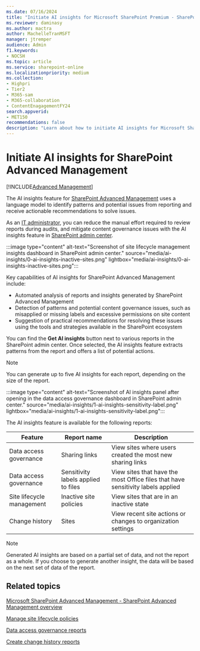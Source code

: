 ```yaml
---
ms.date: 07/16/2024
title: "Initiate AI insights for Microsoft SharePoint Premium - SharePoint Advanced Management"
ms.reviewer: daminasy
ms.author: mactra
author: MachelleTranMSFT
manager: jtremper
audience: Admin
f1.keywords:
- NOCSH
ms.topic: article
ms.service: sharepoint-online
ms.localizationpriority: medium
ms.collection:
- Highpri
- Tier2
- M365-sam
- M365-collaboration
- ContentEnagagementFY24
search.appverid:
- MET150
recommendations: false
description: "Learn about how to initiate AI insights for Microsoft SharePoint Premium - SharePoint Advanced Management and how you can use it in your organization."
---
```


# Initiate AI insights for SharePoint Advanced Management

[!INCLUDE[Advanced Management](includes/advanced-management.md)]

The AI insights feature for [SharePoint Advanced Management](advanced-management.md) uses a language model to identify patterns and potential issues from reporting and receive actionable recommendations to solve issues.

As an [IT administrator](/microsoft-365/admin/add-users/about-admin-roles), you can reduce the manual effort required to review reports during audits, and mitigate content governance issues with the AI insights feature in [SharePoint admin center](https://go.microsoft.com/fwlink/?linkid=2185219).

:::image type="content" alt-text="Screenshot of site lifecycle management insights dashboard in SharePoint admin center." source="media/ai-insights/0-ai-insights-inactive-sites.png" lightbox="media/ai-insights/0-ai-insights-inactive-sites.png":::

Key capabilities of AI insights for SharePoint Advanced Management include:

- Automated analysis of reports and insights generated by SharePoint Advanced Management
- Detection of patterns and potential content governance issues, such as misapplied or missing labels and excessive permissions on site content
- Suggestion of practical recommendations for resolving these issues using the tools and strategies available in the SharePoint ecosystem

You can find the **Get AI insights** button next to various reports in the SharePoint admin center. Once selected, the AI insights feature extracts patterns from the report and offers a list of potential actions.

> [!NOTE]
> You can generate up to five AI insights for each report, depending on the size of the report.

 :::image type="content" alt-text="Screenshot of AI insights panel after opening in the data access governance dashboard in SharePoint admin center." source="media/ai-insights/1-ai-insights-sensitivity-label.png" lightbox="media/ai-insights/1-ai-insights-sensitivity-label.png":::

The AI insights feature is available for the following reports:

|Feature |Report name | Description |
|-----|-----|-----|
|Data access governance|Sharing links|View sites where users created the most new sharing links|
|Data access governance|Sensitivity labels applied to files|View sites that have the most Office files that have sensitivity labels applied|
|Site lifecycle management|Inactive site policies|View sites that are in an inactive state|
|Change history|Sites|View recent site actions or changes to organization settings|

> [!NOTE]
> Generated AI insights are based on a partial set of data, and not the report as a whole. If you choose to generate another insight, the data will be based on the next set of data of the report.

## Related topics

[Microsoft SharePoint Advanced Management - SharePoint Advanced Management overview](advanced-management.md)

[Manage site lifecycle policies](site-lifecycle-management.md)

[Data access governance reports](data-access-governance-reports.md)

[Create change history reports](change-history-report.md)